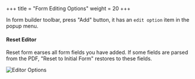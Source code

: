 +++
title = "Form Editing Options"
weight = 20
+++

In form builder toolbar, press "Add" button, it has an `edit option` item in the popup menu. 

#### Reset Editor

<a name="HM-EDITOR-100" class="anchor"></a>
Reset form earses all form fields you have added. If some fields are parsed from the PDF, "Reset to Initial Form" restores to these fields.


![Editor Options](/images/page/form/editor-options.png)